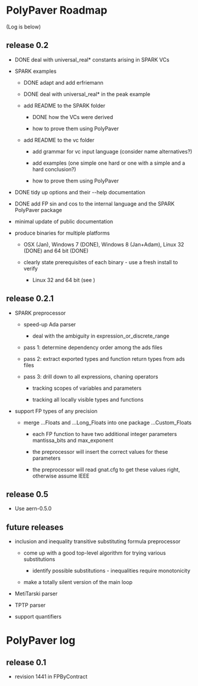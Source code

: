 # PolyPaver Roadmap
(Log is below)

## release 0.2

* DONE deal with universal_real* constants arising in SPARK VCs 

* SPARK examples

    * DONE adapt and add erfriemann

    * DONE deal with universal_real* in the peak example

    * add README to the SPARK folder

        * DONE how the VCs were derived

        * how to prove them using PolyPaver

    * add README to the vc folder
        
        * add grammar for vc input language (consider name alternatives?)
		
		* add examples (one simple one hard or one with a simple and a hard conclusion?)
        
        * how to prove them using PolyPaver
        
* DONE tidy up options and their --help documentation

* DONE add FP sin and cos to the internal language and the SPARK PolyPaver package

* minimal update of public documentation

* produce binaries for multiple platforms

    * OSX (Jan), Windows 7 (DONE), Windows 8 (Jan+Adam), Linux 32 (DONE) and 64 bit (DONE)

    * clearly state prerequisites of each binary - use a fresh install to verify

		* Linux 32 and 64 bit (see )

## release 0.2.1

* SPARK preprocessor

    * speed-up Ada parser

        * deal with the ambiguity in expression_or_discrete_range

    * pass 1: determine dependency order among the ads files

    * pass 2: extract exported types and function return types from ads files

    * pass 3: drill down to all expressions, chaning operators
    
        * tracking scopes of variables and parameters

        * tracking all locally visible types and functions

* support FP types of any precision

    * merge ...Floats and ...Long_Floats into one package ...Custom_Floats

        * each FP function to have two additional integer parameters mantissa_bits and max_exponent

        * the preprocessor will insert the correct values for these parameters

        * the preprocessor will read gnat.cfg to get these values right, otherwise assume IEEE

## release 0.5

* Use aern-0.5.0

## future releases

* inclusion and inequality transitive substituting formula preprocessor

    * come up with a good top-level algorithm for trying various substitutions

        * identify possible substitutions - inequalities require monotonicity

    * make a totally silent version of the main loop

* MetiTarski parser

* TPTP parser

* support quantifiers

# PolyPaver log

## release 0.1

* revision 1441 in FPByContract